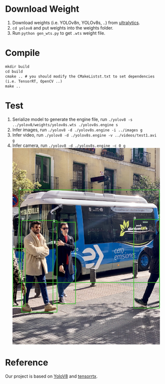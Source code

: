 # Download Weight
1. Download weights (i.e. YOLOv8n, YOLOv8s, ..) from [ultralytics](https://github.com/ultralytics/ultralytics). <br />
2. ```cd yolov8``` and put weights into the weights folder. <br />
3. Run ```python gen_wts.py``` to get ```.wts``` weight file.

# Compile
```
mkdir build
cd build
cmake .. # you should modify the CMakeListst.txt to set dependencies (i.e. TensorRT, OpenCV ..)
make ..
```

# Test
1. Serialize model to generate the engine file, run ```./yolov8 -s ../yolov8/weights/yolov8s.wts ./yolov8s.engine s```<br />
2. Infer images, run ```./yolov8 -d ./yolov8s.engine -i ../images g```<br />
3. Infer video, run ```./yolov8 -d ./yolov8s.engine -v ../videos/test1.avi g```<br />
4. Infer camera, run ```./yolov8 -d ./yolov8s.engine -c 0 g```<br />
![image](https://github.com/liujf69/TensorRT-Demo/blob/master/TRT_YoloV8/build/_test1.jpg)

# Reference
Our project is based on [YoloV8](https://github.com/ultralytics/ultralytics) and [tensorrtx](https://github.com/wang-xinyu/tensorrtx). <br />

